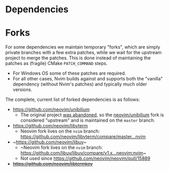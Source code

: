 Dependencies
============

Forks
=====

For some dependencies we maintain temporary "forks", which are simply private branches with a few extra patches, while we wait for the upstream project to merge the patches. This is done instead of maintaining the patches as (fragile) CMake `PATCH_COMMAND` steps.

* For Windows OS some of these patches are required.
* For all other cases, Nvim builds against and supports both the "vanilla" dependency (without Nvim's patches) and typically much older versions.

The complete, current list of forked dependencies is as follows:

* https://github.com/neovim/unibilium
  * The original project [was abandoned](https://github.com/neovim/neovim/issues/10302), so the [neovim/unibilium](https://github.com/neovim/unibilium) fork is considered "upstream" and is maintained on the `master` branch.
* https://github.com/neovim/libvterm
  * Neovim fork lives on the `nvim` branch: https://github.com/neovim/libvterm/compare/master...nvim
* ~https://github.com/neovim/libuv~
  * ~Neovim fork lives on the `nvim` branch: https://github.com/libuv/libuv/compare/v1.x...neovim:nvim~
  * Not used since https://github.com/neovim/neovim/pull/15889
* ~~https://github.com/neovim/libtermkey~~

